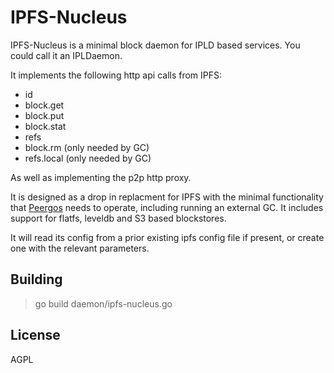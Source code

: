 # IPFS-Nucleus

IPFS-Nucleus is a minimal block daemon for IPLD based services. You could call it an IPLDaemon.

It implements the following http api calls from IPFS:
* id
* block.get
* block.put
* block.stat
* refs
* block.rm (only needed by GC)
* refs.local (only needed by GC)

As well as implementing the p2p http proxy.

It is designed as a drop in replacment for IPFS with the minimal functionality that [Peergos](https://github.com/peergos/peergos) needs to operate, including running an external GC. It includes support for flatfs, leveldb and S3 based blockstores.

It will read its config from a prior existing ipfs config file if present, or create one with the relevant parameters.

## Building
> go build daemon/ipfs-nucleus.go

## License

AGPL
